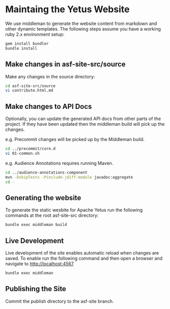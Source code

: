<!---
  Licensed to the Apache Software Foundation (ASF) under one
  or more contributor license agreements.  See the NOTICE file
  distributed with this work for additional information
  regarding copyright ownership.  The ASF licenses this file
  to you under the Apache License, Version 2.0 (the
  "License"); you may not use this file except in compliance
  with the License.  You may obtain a copy of the License at

    http://www.apache.org/licenses/LICENSE-2.0

  Unless required by applicable law or agreed to in writing,
  software distributed under the License is distributed on an
  "AS IS" BASIS, WITHOUT WARRANTIES OR CONDITIONS OF ANY
  KIND, either express or implied.  See the License for the
  specific language governing permissions and limitations
  under the License.
-->

# Maintaing the Yetus Website

We use middleman to generate the website content from markdown and other
dynamic templates. The following steps assume you have a working
ruby 2.x environment setup:

```bash
gem install bundler
bundle install
```

## Make changes in asf-site-src/source
Make any changes in the source directory:

```bash
cd asf-site-src/source
vi contribute.html.md
```

## Make changes to API Docs
Optionally, you can update the generated API docs from other parts of the project. If they have been updated then the middleman build will pick up the changes.

e.g. Precommit changes will be picked up by the Middleman build.

```bash
cd ../precommit/core.d
vi 01-common.sh
```


e.g. Audience Annotations requires running Maven.

```bash
cd ../audience-annotations-component
mvn -DskipTests -Pinclude-jdiff-module javadoc:aggregate
cd -
```

## Generating the website
To generate the static wesbite for Apache Yetus run the following commands at the root asf-site-src directory:

```bash
bundle exec middleman build
```

## Live Development
Live development of the site enables automatic reload when changes are saved.
To enable run the following command and then open a browser and navigate to
[http://localhost:4567](http://localhost:4567/)

```bash
bundle exec middleman
```

## Publishing the Site
Commit the publish directory to the asf-site branch.

